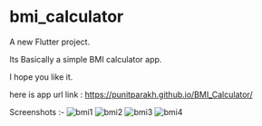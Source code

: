 # bmi_calculator

A new Flutter project.

Its Basically a simple BMI calculator app.

I hope you like it.

here is app url link : https://punitparakh.github.io/BMI_Calculator/

Screenshots :-
![bmi1](https://user-images.githubusercontent.com/85092944/167287810-aeafa09c-876f-4149-8261-d7e3f347cfec.jpg|width=100)
![bmi2](https://user-images.githubusercontent.com/85092944/167287823-4ef60c02-a049-4865-9d62-5dfd70e7d0ac.jpg|width=100)
![bmi3](https://user-images.githubusercontent.com/85092944/167287821-571666fb-4b14-4358-a21a-aa320a9e148a.jpg|width=100)
![bmi4](https://user-images.githubusercontent.com/85092944/167287820-ca945f1a-32e6-46c0-8601-adca9f68751f.jpg|width=100)
